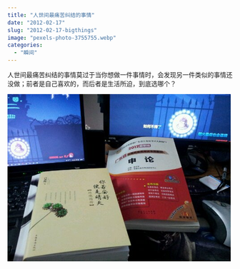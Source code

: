 ```yaml
---
title: "人世间最痛苦纠结的事情"
date: "2012-02-17"
slug: "2012-02-17-bigthings"
image: "pexels-photo-3755755.webp"
categories: 
  - "瞬间"
---
```

人世间最痛苦纠结的事情莫过于当你想做一件事情时，会发现另一件类似的事情还没做；前者是自己喜欢的，而后者是生活所迫，到底选哪个？

![image](images/wpid.jpg)
